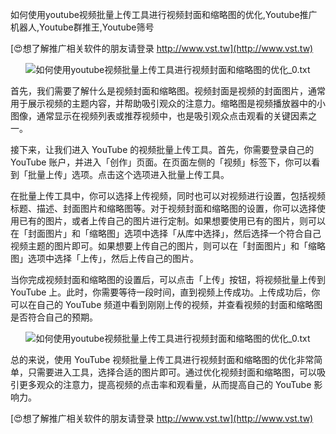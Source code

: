 如何使用youtube视频批量上传工具进行视频封面和缩略图的优化,Youtube推广机器人,Youtube群推王,Youtube筛号

[😍想了解推广相关软件的朋友请登录 http://www.vst.tw](http://www.vst.tw)

 <center><img src="https://vst.tw/MP4/tuiguang/png/3.png" alt="如何使用youtube视频批量上传工具进行视频封面和缩略图的优化_0.txt"></center>

首先，我们需要了解什么是视频封面和缩略图。视频封面是视频的封面图片，通常用于展示视频的主题内容，并帮助吸引观众的注意力。缩略图是视频播放器中的小图像，通常显示在视频列表或推荐视频中，也是吸引观众点击观看的关键因素之一。

接下来，让我们进入 YouTube 的视频批量上传工具。首先，你需要登录自己的 YouTube 账户，并进入「创作」页面。在页面左侧的「视频」标签下，你可以看到「批量上传」选项。点击这个选项进入批量上传工具。

在批量上传工具中，你可以选择上传视频，同时也可以对视频进行设置，包括视频标题、描述、封面图片和缩略图等。对于视频封面和缩略图的设置，你可以选择使用已有的图片，或者上传自己的图片进行定制。如果想要使用已有的图片，则可以在「封面图片」和「缩略图」选项中选择「从库中选择」，然后选择一个符合自己视频主题的图片即可。如果想要上传自己的图片，则可以在「封面图片」和「缩略图」选项中选择「上传」，然后上传自己的图片。

当你完成视频封面和缩略图的设置后，可以点击「上传」按钮，将视频批量上传到 YouTube 上。此时，你需要等待一段时间，直到视频上传成功。上传成功后，你可以在自己的 YouTube 频道中看到刚刚上传的视频，并查看视频的封面和缩略图是否符合自己的预期。

 <center><img src="https://vst.tw/MP4/tuiguang/png/5.png" alt="如何使用youtube视频批量上传工具进行视频封面和缩略图的优化_0.txt"></center>

总的来说，使用 YouTube 视频批量上传工具进行视频封面和缩略图的优化非常简单，只需要进入工具，选择合适的图片即可。通过优化视频封面和缩略图，可以吸引更多观众的注意力，提高视频的点击率和观看量，从而提高自己的 YouTube 影响力。

[😍想了解推广相关软件的朋友请登录 http://www.vst.tw](http://www.vst.tw)




